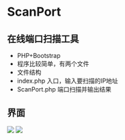 # ScanPort
## 在线端口扫描工具

- PHP+Bootstrap
- 程序比较简单，有两个文件
- 文件结构
- index.php 入口，输入要扫描的IP地址
- ScanPort.php 端口扫描并输出结果

## 界面 
![](https://github.com/catkint/ScanPort/blob/master/image/input.jpg)
![](https://github.com/catkint/ScanPort/blob/master/image/output.jpg)
